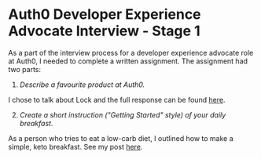 # Auth0 Developer Experience Advocate Interview - Stage 1

As a part of the interview process for a developer experience advocate role at Auth0, I needed to complete a written assignment. The assignment had two parts:

1) *Describe a favourite product at Auth0.*

I chose to talk about Lock and the full response can be found [here](https://github.com/dmitryvinn/auth0-devrel-interview-one/part-one/about-auth0-lock.md).

2) *Create a short instruction ("Getting Started" style) of your daily breakfast.*

As a person who tries to eat a low-carb diet, I outlined how to make a simple, keto breakfast. See my post [here](https://github.com/dmitryvinn/auth0-devrel-interview-one/part-two/getting-started-with-breakfast.md).
